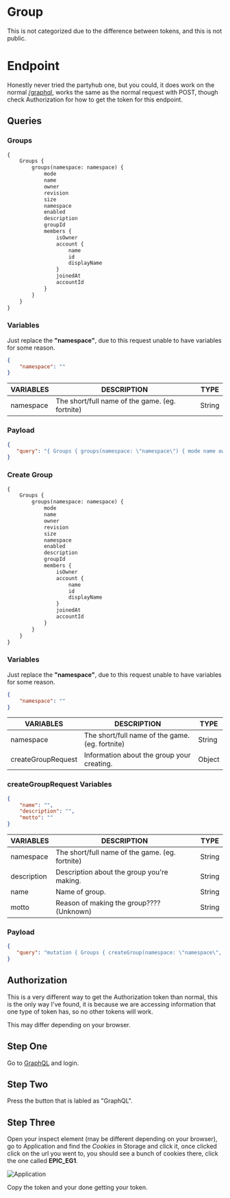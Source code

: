 # Group
This is not categorized due to the difference between tokens, and this is not public.

# Endpoint
Honestly never tried the partyhub one, but you could, it does work on the normal [/graphql](https://graphql.epicgames.com/graphql), works the same as the normal request with POST, though check Authorization for how to get the token for this endpoint.

## Queries

### Groups

```graphql
{
    Groups {
        groups(namespace: namespace) {
            mode
            name
            owner
            revision
            size
            namespace
            enabled
            description
            groupId
            members {
                isOwner
                account {
                    name
                    id
                    displayName
                }
                joinedAt
                accountId
            }
        }
    }
}
```

### Variables

Just replace the **\"namespace\"**, due to this request unable to have variables for some reason.

```json
{
    "namespace": ""
}
```

| VARIABLES | DESCRIPTION | TYPE |
| - | - | - |
| namespace | The short/full name of the game. (eg. fortnite) | String |

### Payload
```json
{
   "query": "{ Groups { groups(namespace: \"namespace\") { mode name owner revision size namespace enabled description groupId members { isOwner account { name id displayName } joinedAt accountId } } } }"
}
```

### Create Group

```graphql
{
    Groups {
        groups(namespace: namespace) {
            mode
            name
            owner
            revision
            size
            namespace
            enabled
            description
            groupId
            members {
                isOwner
                account {
                    name
                    id
                    displayName
                }
                joinedAt
                accountId
            }
        }
    }
}
```

### Variables

Just replace the **\"namespace\"**, due to this request unable to have variables for some reason.

```json
{
    "namespace": ""
}
```

| VARIABLES | DESCRIPTION | TYPE |
| - | - | - |
| namespace | The short/full name of the game. (eg. fortnite) | String |
| createGroupRequest | Information about the group your creating. | Object |

### createGroupRequest Variables
```json
{
    "name": "",
    "description": "",
    "motto": ""
}
```

| VARIABLES | DESCRIPTION | TYPE |
| - | - | - |
| namespace | The short/full name of the game. (eg. fortnite) | String |
| description | Description about the group you're making. | String |
| name | Name of group. | String |
| motto | Reason of making the group???? (Unknown) | String |

### Payload
```json
{
   "query": "mutation { Groups { createGroup(namespace: \"namespace\", createGroupRequest: {name: \"name\", description: \"description\", motto: \"motto\"}) { name id createdAt } } }"
}
```

## Authorization
This is a very different way to get the Authorization token than normal, this is the only way I've found, it is because we are accessing information that one type of token has, so no other tokens will work.

This may differ depending on your browser.

## Step One
Go to [GraphQL](https://graphql.epicgames.com/) and login.

## Step Two
Press the button that is labled as "GraphQL".

## Step Three
Open your inspect element (may be different depending on your browser), go to Application and find the *Cookies* in Storage and click it, once clicked click on the url you went to, you should see a bunch of cookies there, click the one called **EPIC_EG1**.

![Application](https://github.com/Tectors/EpicGraphQL/raw/main/images/authforgroups.png)

Copy the token and your done getting your token.